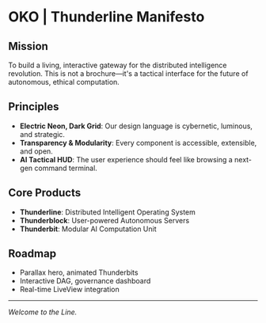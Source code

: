 # OKO | Thunderline Manifesto

## Mission
To build a living, interactive gateway for the distributed intelligence revolution. This is not a brochure—it's a tactical interface for the future of autonomous, ethical computation.

## Principles
- **Electric Neon, Dark Grid**: Our design language is cybernetic, luminous, and strategic.
- **Transparency & Modularity**: Every component is accessible, extensible, and open.
- **AI Tactical HUD**: The user experience should feel like browsing a next-gen command terminal.

## Core Products
- **Thunderline**: Distributed Intelligent Operating System
- **Thunderblock**: User-powered Autonomous Servers
- **Thunderbit**: Modular AI Computation Unit

## Roadmap
- Parallax hero, animated Thunderbits
- Interactive DAG, governance dashboard
- Real-time LiveView integration

---

*Welcome to the Line.*
